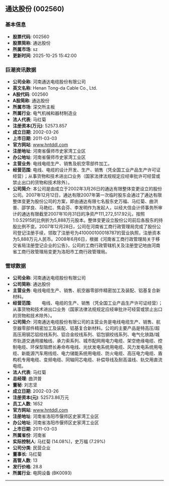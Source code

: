## 通达股份 (002560)

### 基本信息

- **股票代码**: 002560
- **股票简称**: 通达股份
- **所属市场**: sz
- **更新时间**: 2025-10-25 15:42:00

### 巨潮资讯数据

- **公司全称**: 河南通达电缆股份有限公司
- **英文名称**: Henan Tong-da Cable Co., Ltd.
- **A股代码**: 002560
- **A股简称**: 通达股份
- **所属市场**: 深交所主板
- **所属行业**: 电气机械和器材制造业
- **法人代表**: 马红菊
- **注册资本(万元)**: 52573.857
- **成立日期**: 2002-03-26
- **上市日期**: 2011-03-03
- **官方网站**: www.hntddl.com
- **注册地址**: 河南省偃师市史家湾工业区
- **办公地址**: 河南省偃师市史家湾工业区
- **主营业务**: 电线电缆生产、销售及航空零部件加工。
- **经营范围**: 电线、电缆的设计开发、生产、销售（凭全国工业产品生产许可证经营）；从事货物和技术进出口业务（国家法律法规规定应经审批许可经营或禁止出口的货物和技术除外）。
- **公司简介**: 本公司是由成立于2002年3月26日的通达有限整体变更设立的股份公司。2007年12月12日，通达有限2007年第一次临时股东会通过了通达有限整体变更为股份公司的方案，即由通达有限七名股东史万福、马红菊、曲洪普、邵学良、马艳红、焦会芬、李发明作为发起人，以经大信会计师事务所审计的通达有限截至2007年10月31日的净资产111,272,517.92元，按照1:0.52915的比例折为5,888万元股本。整体变更设立股份公司前后各股东的持股比例不变。2007年12月28日，公司在河南省工商行政管理局完成了股份公司登记注册手续，领取了注册号为410000100018787的营业执照，注册资本为5,888万元人民币。2008年6月6日，根据《河南省工商行政管理局关于移交省局注册登记企业的公告》，公司的工商行政管辖机关及注册登记地由河南省工商行政管理局变更为洛阳市工商行政管理局。

### 雪球数据

- **公司全称**: 河南通达电缆股份有限公司
- **公司简称**: 通达股份
- **主营业务**: 电线电缆生产、销售、航空器零部件精密加工及装配、铝基复合新材料。
- **经营范围**: 　　电线、电缆的生产、销售（凭全国工业产品生产许可证经营）；从事货物和技术进出口业务（国家法律法规规定应经审批许可经营或禁止出口的货物和技术除外）。
- **公司简介**: 河南通达电缆股份有限公司的主营业务是电线电缆生产、销售、航空器零部件精密加工及装配、铝基复合新材料。公司的主要产品是特高压/超高压用钢芯铝绞线系列、铝合金绞线系列、铝包钢绞线系列、电气化铁路/城市轨道交通用接触线、承力索系列、城市配网用电力电缆、架空绝缘电缆、控制电缆、环保型阻燃长寿命布电线、光伏发电系统用电缆、风力发电系统用电缆、新能源汽车用线缆、电力储能系统用电缆、防火电缆、高压电力电缆、盾构机专用电缆、变频电缆、同轴同芯电缆、补偿导线及耐高温线、轨交用直流电缆。
- **法人代表**: 马红菊
- **总经理**: 曲洪普
- **董秘**: 刘志坚
- **成立日期**: 2002-03-26
- **注册资本(元)**: 52573.86万元
- **员工人数**: 1652
- **官方网站**: www.hntddl.com
- **注册地址**: 河南省洛阳市偃师区史家湾工业区
- **办公地址**: 河南省洛阳市偃师区史家湾工业区
- **上市日期**: 2011-03-03
- **所属省份**: 河南省
- **实际控制人**: 马红菊 (14.08%)，史万福 (7.29%)
- **公司分类**: 民营企业
- **董事长**: 马红菊
- **高管人数**: 13
- **发行价格**: 28.8
- **所属行业**: 电网设备 (BK0093)

---